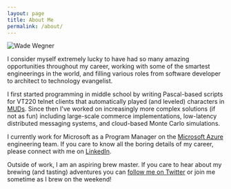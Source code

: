 ```yaml
---
layout: page
title: About Me
permalink: /about/
---
```


![Wade Wegner](http://images.wadewegner.com/wordpress/2011/12/CloudCoverLive.png "Wade Wegner")

I consider myself extremely lucky to have had so many amazing opportunities throughout my career, working with some of the smartest engineerings in the world, and filling various roles from software developer to architect to technology evangelist.

I first started programming in middle school by writing Pascal-based scripts for VT220 telnet clients that automatically played (and leveled) characters in [MUDs](http://en.wikipedia.org/wiki/MUD). Since then I've worked on increasingly more complex solutions (if not as fun) including large-scale commerce implementations, low-latency distributed messaging systems, and cloud-based Monte Carlo simulations.

I currently work for Microsoft as a Program Manager on the [Microsoft Azure](http://www.azure.com) engineering team. If you care to know all the boring details of my career, please connect with me on [LinkedIn](http://www.linkedin.com/in/wadewegner/).

Outside of work, I am an aspiring brew master. If you care to hear about my brewing (and tasting) adventures you can [follow me on Twitter](http://twitter.com/wadewegner) or join me sometime as I brew on the weekend!